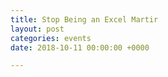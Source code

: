 ```yaml
---
title: Stop Being an Excel Martir
layout: post
categories: events
date: 2018-10-11 00:00:00 +0000

---
```

